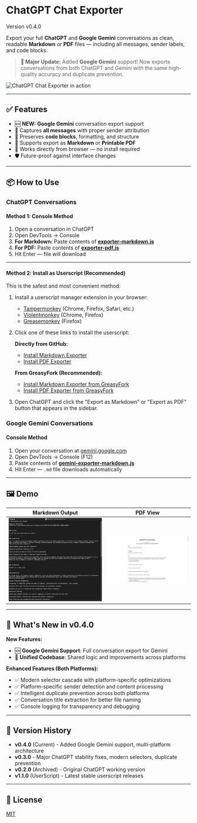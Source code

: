 # ChatGPT Chat Exporter 
Version v0.4.0

Export your full **ChatGPT** and **Google Gemini** conversations as clean, readable **Markdown** or **PDF** files — including all messages, sender labels, and code blocks.

> **🎯 Major Update:** Added **Google Gemini** support! Now exports conversations from both ChatGPT and Gemini with the same high-quality accuracy and duplicate prevention.

![ChatGPT Chat Exporter in action](demo/demo.gif)

---

## ✅ Features

- 🆕 **NEW:** **Google Gemini** conversation export support
- 📝 Captures **all messages** with proper sender attribution
- 🔧 Preserves **code blocks**, formatting, and structure
- 📄 Supports export as **Markdown** or **Printable PDF**
- 🚀 Works directly from browser — no install required
- 🛡️ Future-proof against interface changes
  
---

## 📦 How to Use

### ChatGPT Conversations

#### Method 1: Console Method
1. Open a conversation in ChatGPT
2. Open DevTools → Console
3. **For Markdown:** Paste contents of **[exporter-markdown.js](https://github.com/rashidazarang/chatgpt-chat-exporter/raw/master/exporter-markdown.js)** 
4. **For PDF:** Paste contents of **[exporter-pdf.js](https://github.com/rashidazarang/chatgpt-chat-exporter/raw/master/exporter-pdf.js)**
5. Hit Enter — file will download

---

#### Method 2: Install as Userscript (Recommended)

This is the safest and most convenient method:

1. Install a userscript manager extension in your browser:
   - [Tampermonkey](https://www.tampermonkey.net/) (Chrome, Firefox, Safari, etc.)
   - [Violentmonkey](https://violentmonkey.github.io/) (Chrome, Firefox)
   - [Greasemonkey](https://addons.mozilla.org/en-US/firefox/addon/greasemonkey/) (Firefox)
  

2. Click one of these links to install the userscript:

      **Directly from GitHub:**
   - [Install Markdown Exporter](https://github.com/rashidazarang/chatgpt-chat-exporter/raw/master/chatgpt-markdown-exporter.user.js)
   - [Install PDF Exporter](https://github.com/rashidazarang/chatgpt-chat-exporter/raw/master/chatgpt-pdf-exporter.user.js)
     
   **From GreasyFork (Recommended):**
   - [Install Markdown Exporter from GreasyFork](https://greasyfork.org/en/scripts/530789-chatgpt-chat-exporter-markdown)
   - [Install PDF Exporter from GreasyFork](https://greasyfork.org/en/scripts/530790-chatgpt-chat-exporter-pdf)
   

3. Open ChatGPT and click the "Export as Markdown" or "Export as PDF" button that appears in the sidebar.

### Google Gemini Conversations

#### Console Method
1. Open your conversation at [gemini.google.com](https://gemini.google.com)
2. Open DevTools → Console (F12)
3. Paste contents of **[gemini-exporter-markdown.js](https://github.com/rashidazarang/chatgpt-chat-exporter/raw/master/gemini-exporter-markdown.js)**
4. Hit Enter — `.md` file downloads automatically

---

## 🖼️ Demo

| Markdown Output | PDF View |
|-----------------|----------|
| ![](demo/preview-md.png) | ![](demo/preview-pdf.png) |

---

## 🔧 What's New in v0.4.0

**New Features:**
- 🆕 **Google Gemini Support**: Full conversation export for Gemini
- 🔧 **Unified Codebase**: Shared logic and improvements across platforms

**Enhanced Features (Both Platforms):**
- ✅ Modern selector cascade with platform-specific optimizations
- ✅ Platform-specific sender detection and content processing
- ✅ Intelligent duplicate prevention across both platforms
- ✅ Conversation title extraction for better file naming
- ✅ Console logging for transparency and debugging

---

## 🚀 Version History

- **v0.4.0** (Current) - Added Google Gemini support, multi-platform architecture
- **v0.3.0** - Major ChatGPT stability fixes, modern selectors, duplicate prevention
- **v0.2.0** (Archived) - Original ChatGPT working version  
- **v1.1.0** (UserScript) - Latest stable userscript releases

---

## 📜 License

[MIT](LICENSE)
